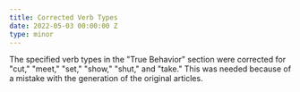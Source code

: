 ```yaml
---
title: Corrected Verb Types
date: 2022-05-03 00:00:00 Z
type: minor
---
```


The specified verb types in the "True Behavior" section were corrected for "cut," "meet," "set," "show," "shut," and "take." This was needed because of a mistake with the generation of the original articles.
